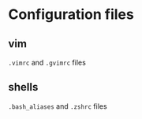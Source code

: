 Configuration files
===================

vim
---
`.vimrc` and `.gvimrc` files

shells
------
`.bash_aliases` and `.zshrc` files




